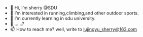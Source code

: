 - 👋 Hi, I’m sherry @SDU
- 👀 I’m interested in running,climbing,and other outdoor sports.
- 🌱 I’m currently learning in sdu university.
- 💞️ ……?
- 📫 How to reach me? well, write to lujingyu_sherry@163.com

<!---
sherry-kaikai/sherry-kaikai is a ✨ special ✨ repository because its `README.md` (this file) appears on your GitHub profile.
You can click the Preview link to take a look at your changes.
--->
